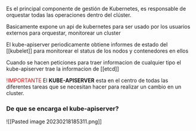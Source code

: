 Es el principal componente de gestión de Kubernetes, es responsable de orquestar todas las operaciones dentro del clúster.

Basicamente expone un api de kubernetes para ser usado por los usuarios externos para orquestar, monitorear un cluster

El kube-apiserver periodicamente obtiene informes de estado del [[kubelet]] para monitorear el status de los nodos y contenedores en ellos

Cuando se hacen peticiones para traer informacion de cualquier tipo el kube-apiserver trae la informacion de [[etcd]]

<font color="red">!IMPORTANTE</font>
El **KUBE-APISERVER** esta en el centro de todas las diferentes tareas que se necesitan hacer para realizar un cambio en un cluster.

### De que se encarga el kube-apiserver?
![[Pasted image 20230218185311.png]]